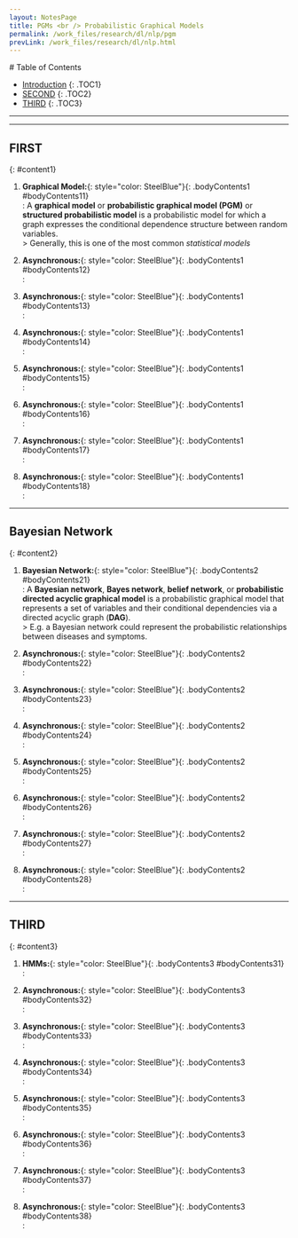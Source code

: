 ```yaml
---
layout: NotesPage
title: PGMs <br /> Probabilistic Graphical Models
permalink: /work_files/research/dl/nlp/pgm
prevLink: /work_files/research/dl/nlp.html
---
```




<div markdown="1" class = "TOC">
# Table of Contents

  * [Introduction](#content1)
  {: .TOC1}
  * [SECOND](#content2)
  {: .TOC2}
  * [THIRD](#content3)
  {: .TOC3}
</div>

***
***

## FIRST
{: #content1}

1. **Graphical Model:**{: style="color: SteelBlue"}{: .bodyContents1 #bodyContents11}  
    :   A __graphical model__ or __probabilistic graphical model (PGM)__ or __structured probabilistic model__ is a probabilistic model for which a graph expresses the conditional dependence structure between random variables.  
        > Generally, this is one of the most common _statistical models_

2. **Asynchronous:**{: style="color: SteelBlue"}{: .bodyContents1 #bodyContents12}  
    :   

3. **Asynchronous:**{: style="color: SteelBlue"}{: .bodyContents1 #bodyContents13}  
    :   

4. **Asynchronous:**{: style="color: SteelBlue"}{: .bodyContents1 #bodyContents14}  
    :   

5. **Asynchronous:**{: style="color: SteelBlue"}{: .bodyContents1 #bodyContents15}  
    :   

6. **Asynchronous:**{: style="color: SteelBlue"}{: .bodyContents1 #bodyContents16}  
    :   

7. **Asynchronous:**{: style="color: SteelBlue"}{: .bodyContents1 #bodyContents17}  
    :   

8. **Asynchronous:**{: style="color: SteelBlue"}{: .bodyContents1 #bodyContents18}  
    :   

***

## Bayesian Network
{: #content2}

1. **Bayesian Network:**{: style="color: SteelBlue"}{: .bodyContents2 #bodyContents21}  
    :   A __Bayesian network__, __Bayes network__, __belief network__, or __probabilistic directed acyclic graphical model__ is a probabilistic graphical model that represents a set of variables and their conditional dependencies via a directed acyclic graph (__DAG__).  
        > E.g. a Bayesian network could represent the probabilistic relationships between diseases and symptoms. 

2. **Asynchronous:**{: style="color: SteelBlue"}{: .bodyContents2 #bodyContents22}  
    :   

3. **Asynchronous:**{: style="color: SteelBlue"}{: .bodyContents2 #bodyContents23}  
    :   

4. **Asynchronous:**{: style="color: SteelBlue"}{: .bodyContents2 #bodyContents24}  
    :   

5. **Asynchronous:**{: style="color: SteelBlue"}{: .bodyContents2 #bodyContents25}  
    :   

6. **Asynchronous:**{: style="color: SteelBlue"}{: .bodyContents2 #bodyContents26}  
    :   

7. **Asynchronous:**{: style="color: SteelBlue"}{: .bodyContents2 #bodyContents27}  
    :   

8. **Asynchronous:**{: style="color: SteelBlue"}{: .bodyContents2 #bodyContents28}  
    :   


***

## THIRD
{: #content3}

1. **HMMs:**{: style="color: SteelBlue"}{: .bodyContents3 #bodyContents31}  
    :   

2. **Asynchronous:**{: style="color: SteelBlue"}{: .bodyContents3 #bodyContents32}  
    :   

3. **Asynchronous:**{: style="color: SteelBlue"}{: .bodyContents3 #bodyContents33}  
    :   

4. **Asynchronous:**{: style="color: SteelBlue"}{: .bodyContents3 #bodyContents34}  
    :   

5. **Asynchronous:**{: style="color: SteelBlue"}{: .bodyContents3 #bodyContents35}  
    :   

6. **Asynchronous:**{: style="color: SteelBlue"}{: .bodyContents3 #bodyContents36}  
    :   

7. **Asynchronous:**{: style="color: SteelBlue"}{: .bodyContents3 #bodyContents37}  
    :   

8. **Asynchronous:**{: style="color: SteelBlue"}{: .bodyContents3 #bodyContents38}  
    :   
